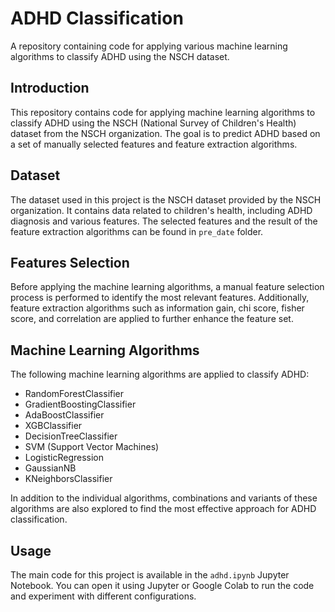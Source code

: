# ADHD Classification


A repository containing code for applying various machine learning algorithms to classify ADHD using the NSCH dataset.

## Introduction

This repository contains code for applying machine learning algorithms to classify ADHD using the NSCH (National Survey of Children's Health) dataset from the NSCH organization. The goal is to predict ADHD based on a set of manually selected features and feature extraction algorithms.

## Dataset

The dataset used in this project is the NSCH dataset provided by the NSCH organization. It contains data related to children's health, including ADHD diagnosis and various features.
The selected features and the result of the feature extraction algorithms can be found in `pre_date` folder.
## Features Selection

Before applying the machine learning algorithms, a manual feature selection process is performed to identify the most relevant features. Additionally, feature extraction algorithms such as information gain, chi score, fisher score, and correlation are applied to further enhance the feature set.

## Machine Learning Algorithms

The following machine learning algorithms are applied to classify ADHD:

- RandomForestClassifier
- GradientBoostingClassifier
- AdaBoostClassifier
- XGBClassifier
- DecisionTreeClassifier
- SVM (Support Vector Machines)
- LogisticRegression
- GaussianNB
- KNeighborsClassifier

In addition to the individual algorithms, combinations and variants of these algorithms are also explored to find the most effective approach for ADHD classification.

## Usage

The main code for this project is available in the `adhd.ipynb` Jupyter Notebook. You can open it using Jupyter or Google Colab to run the code and experiment with different configurations.
